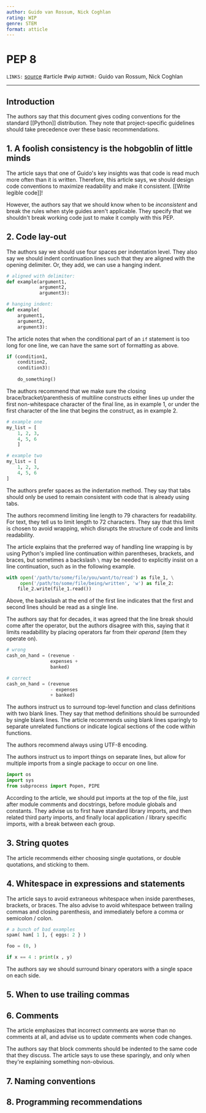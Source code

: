 ```yaml
---
author: Guido van Rossum, Nick Coghlan
rating: WIP 
genre: STEM
format: atticle
---
```

# PEP 8
`LINKS:` [source](https://www.python.org/dev/peps/pep-0008/#introduction)
#article #wip 
`AUTHOR:` Guido van Rossum, Nick Coghlan

---
## Introduction
The authors say that this document gives coding conventions for the standard [[Python]] distribution. They note that project-specific guidelines should take precedence over these basic recommendations.

## 1. A foolish consistency is the hobgoblin of little minds
The article says that one of Guido's key insights was that code is read much more often than it is written. Therefore, this article says, we should design code conventions to maximize readability and make it consistent. [[Write legible code]]! 

However, the authors say that we should know when to be *inconsistent* and break the rules when style guides aren't applicable. They specify that we shouldn't break working code just to make it comply with this PEP. 

## 2. Code lay-out
The authors say we should use four spaces per indentation level. They also say we should indent continuation lines such that they are aligned with the opening delimiter. Or, they add, we can use a hanging indent.

```python
# aligned with delimiter:
def example(argument1,
		    argument2,
		    argument3):

# hanging indent:
def example(
	argument1,
	argument2,
	argument3):
```

The article notes that when the conditional part of an `if` statement is too long for one line, we can have the same sort of formatting as above.

```python
if (condition1, 
    condition2,
    condition3):
	
	do_something()
```

The authors recommend that we make sure the closing brace/bracket/parenthesis of multiline constructs either lines up under the first non-whitespace character of the final line, as in example 1, or under the first character of the line that begins the construct, as in example 2.

```python
# example one
my_list = [
	1, 2, 3,
	4, 5, 6
	]

# example two
my_list = [
	1, 2, 3,
	4, 5, 6
]
```

The authors prefer spaces as the indentation method. They say that tabs should only be used to remain consistent with code that is already using tabs. 

The authors recommend limiting line length to 79 characters for readability. For text, they tell us to limit length to 72 characters. They say that this limit is chosen to avoid wrapping, which disrupts the structure of code and limits readability.

The article explains that the preferred way of handling line wrapping is by using Python's implied line continuation within parentheses, brackets, and braces, but sometimes a backslash `\` may be needed to explicitly insist on a line continuation, such as in the following example. 

```python
with open('/path/to/some/file/you/want/to/read') as file_1, \
     open('/path/to/some/file/being/written', 'w') as file_2:
    file_2.write(file_1.read())
```

Above, the backslash at the end of the first line indicates that the first and second lines should be read as a single line. 

The authors say that for decades, it was agreed that the line break should come after the operator, but the authors disagree with this, saying that it limits readabillity by placing operators far from their *operand* (item they operate on). 

```python
# wrong
cash_on_hand = (revenue -
		  		expenses +
			    banked)

# correct
cash_on_hand = (revenue
		  		- expenses
			    + banked)
```

The authors instruct us to surround top-level function and class definitions with two blank lines. They say that method definitions should be surrounded by single blank lines. The article recommends using blank lines sparingly to separate unrelated functions or indicate logical sections of the code within functions. 

The authors recommend always using UTF-8 encoding. 

The authors instruct us to import things on separate lines, but allow for multiple imports from a single package to occur on one line. 

```python
import os
import sys
from subprocess import Popen, PIPE
```

According to the article, we should put imports at the top of the file, just after module comments and docstrings, before module globals and constants. They advise us to first have standard library imports, and then related third party imports, and finally local application / library specific imports, with a break between each group. 

## 3. String quotes
The article recommends either choosing single quotations, or double quotations, and sticking to them.

## 4. Whitespace in expressions and statements
The article says to avoid extraneous whitespace when inside parentheses, brackets, or braces. The also advise to avoid whitespace between trailing commas and closing parenthesis, and immediately before a comma or semicolon / colon.

```python
# a bunch of bad examples
spam( ham[ 1 ], { eggs: 2 } )

foo = (0, )

if x == 4 : print(x , y)
```

The authors say we should surround binary operators with a single space on each side. 

## 5. When to use trailing commas

## 6. Comments
The article emphasizes that incorrect comments are worse than no comments at all, and advise us to update comments when code changes. 

The authors say that block comments should be indented to the same code that they discuss. The article says to use these sparingly, and only when they're explaining something non-obvious. 

## 7. Naming conventions

## 8. Programming recommendations
